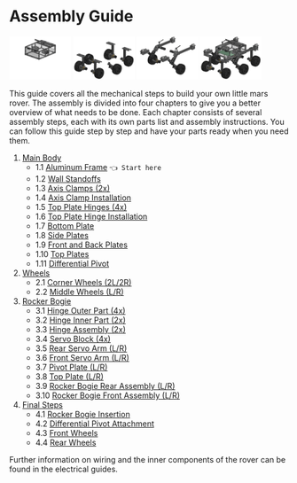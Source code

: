 # Assembly Guide

<img src="images/100_main_body.png" width="22%"></img>
<img src="images/200_wheel_assembly.png" width="22%"></img>
<img src="images/300_rocker_bogie.png" width="22%"></img>
<img src="images/400_full_rover.png" width="22%"></img>

This guide covers all the mechanical steps to build your own little mars rover. The assembly is divided into four chapters to give you a better overview of what needs to be done. Each chapter consists of several assembly steps, each with its own parts list and assembly instructions. You can follow this guide step by step and have your parts ready when you need them.

1. [Main Body](1_main_body.md#1-main-body)
   - 1.1 [Aluminum Frame](1_main_body.md#11-aluminum-frame) `👈 Start here`
   - 1.2 [Wall Standoffs](1_main_body.md#12-wall-standoffs)
   - 1.3 [Axis Clamps (2x)](1_main_body.md#13-axis-clamps-2x)
   - 1.4 [Axis Clamp Installation](1_main_body.md#14-axis-clamp-installation)
   - 1.5 [Top Plate Hinges (4x)](1_main_body.md#15-top-plate-hinges-4x)
   - 1.6 [Top Plate Hinge Installation](1_main_body.md#16-top-plate-hinge-installation)
   - 1.7 [Bottom Plate](1_main_body.md#17-bottom-plate)
   - 1.8 [Side Plates](1_main_body.md#18-side-plates)
   - 1.9 [Front and Back Plates](1_main_body.md#19-front-and-back-plates)
   - 1.10 [Top Plates](1_main_body.md#110-top-plates)
   - 1.11 [Differential Pivot](1_main_body.md#111-differential-pivot)
2. [Wheels](2_wheels.md#2-wheels)
   - 2.1 [Corner Wheels (2L/2R)](2_wheels.md#21-corner-wheels-2l2r)
   - 2.2 [Middle Wheels (L/R)](2_wheels.md#22-middle-wheels-lr)
3. [Rocker Bogie](3_rocker_bogie.md#3-rocker-bogie)
   - 3.1 [Hinge Outer Part (4x)](3_rocker_bogie.md#31-hinge-outer-part-4x)
   - 3.2 [Hinge Inner Part (2x)](3_rocker_bogie.md#32-hinge-inner-part-2x)
   - 3.3 [Hinge Assembly (2x)](3_rocker_bogie.md#33-hinge-assembly-2x)
   - 3.4 [Servo Block (4x)](3_rocker_bogie.md#34-servo-block-4x)
   - 3.5 [Rear Servo Arm (L/R)](3_rocker_bogie.md#35-rear-servo-arm-lr)
   - 3.6 [Front Servo Arm (L/R)](3_rocker_bogie.md#36-front-servo-arm-lr)
   - 3.7 [Pivot Plate (L/R)](3_rocker_bogie.md#37-pivot-plate-lr)
   - 3.8 [Top Plate (L/R)](3_rocker_bogie.md#38-top-plate-lr)
   - 3.9 [Rocker Bogie Rear Assembly (L/R)](3_rocker_bogie.md#39-rocker-bogie-rear-assembly-lr)
   - 3.10 [Rocker Bogie Front Assembly (L/R)](3_rocker_bogie.md#310-rocker-bogie-front-assembly-lr)
4. [Final Steps](4_final_steps.md#4-final-steps)
   - 4.1 [Rocker Bogie Insertion](4_final_steps.md#41-rocker-bogie-insertion)
   - 4.2 [Differential Pivot Attachment](4_final_steps.md#42-differential-pivot-attachment)
   - 4.3 [Front Wheels](4_final_steps.md#43-front-wheels)
   - 4.4 [Rear Wheels](4_final_steps.md#44-rear-wheels)

Further information on wiring and the inner components of the rover can be found in the electrical guides.
